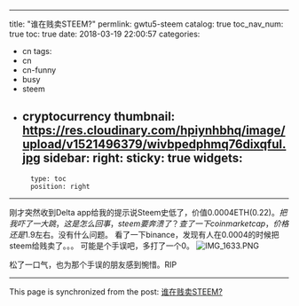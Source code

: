 
---
title: "谁在贱卖STEEM?"
permlink: gwtu5-steem
catalog: true
toc_nav_num: true
toc: true
date: 2018-03-19 22:00:57
categories:
- cn
tags:
- cn
- cn-funny
- busy
- steem
- cryptocurrency
thumbnail: https://res.cloudinary.com/hpiynhbhq/image/upload/v1521496379/wivbpedphmq76dixqful.jpg
sidebar:
    right:
        sticky: true
widgets:
    -
        type: toc
        position: right
---


刚才突然收到Delta app给我的提示说Steem史低了，价值0.0004ETH($0.22)。
把我吓了一大跳，这是怎么回事，steem要奔溃了？
查了一下coinmarketcap，价格还是$1.9左右。没有什么问题。
看了一下binance，发现有人在0.0004的时候把steem给贱卖了。。。
可能是个手误吧，多打了一个0。
![IMG_1633.PNG](https://res.cloudinary.com/hpiynhbhq/image/upload/v1521496379/wivbpedphmq76dixqful.jpg)

松了一口气，也为那个手误的朋友感到惋惜。RIP

- - -

This page is synchronized from the post: [谁在贱卖STEEM?](https://steemit.com/@ericet/gwtu5-steem)
